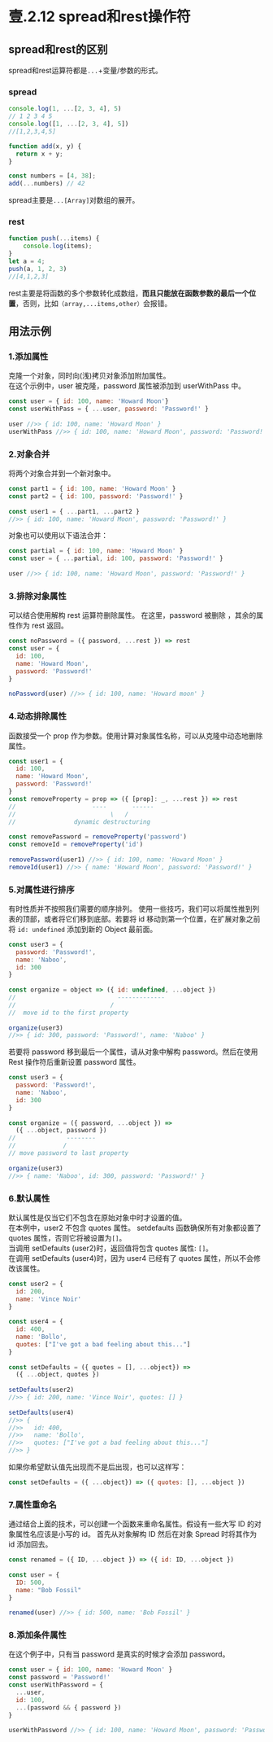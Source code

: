 # 壹.2.12 spread和rest操作符

## spread和rest的区别 

spread和rest运算符都是`...`+变量/参数的形式。

### spread

```javascript
console.log(1, ...[2, 3, 4], 5)
// 1 2 3 4 5
console.log([1, ...[2, 3, 4], 5])
//[1,2,3,4,5]
```

```javascript
function add(x, y) {
  return x + y;
}

const numbers = [4, 38];
add(...numbers) // 42
```

 spread主要是`...[Array]`对数组的展开。

### rest

```javascript
function push(...items) {
    console.log(items);
}
let a = 4;
push(a, 1, 2, 3)
//[4,1,2,3]
```

 rest主要是将函数的多个参数转化成数组，**而且只能放在函数参数的最后一个位置**，否则，比如`（array,...items,other）`会报错。

## 用法示例

### 1.添加属性

克隆一个对象，同时向\(浅\)拷贝对象添加附加属性。  
在这个示例中，user 被克隆，password 属性被添加到 userWithPass 中。

```javascript
const user = { id: 100, name: 'Howard Moon'}
const userWithPass = { ...user, password: 'Password!' }
 
user //>> { id: 100, name: 'Howard Moon' }
userWithPass //>> { id: 100, name: 'Howard Moon', password: 'Password!' }
```

### 2.对象合并

将两个对象合并到一个新对象中。

```javascript
const part1 = { id: 100, name: 'Howard Moon' }
const part2 = { id: 100, password: 'Password!' }
 
const user1 = { ...part1, ...part2 }
//>> { id: 100, name: 'Howard Moon', password: 'Password!' }
```

对象也可以使用以下语法合并：

```javascript
const partial = { id: 100, name: 'Howard Moon' }
const user = { ...partial, id: 100, password: 'Password!' }
 
user //>> { id: 100, name: 'Howard Moon', password: 'Password!' }
```

### 3.排除对象属性

可以结合使用解构 rest 运算符删除属性。 在这里，password 被删除 ，其余的属性作为 rest 返回。

```javascript
const noPassword = ({ password, ...rest }) => rest
const user = {
  id: 100,
  name: 'Howard Moon',
  password: 'Password!'
}
 
noPassword(user) //>> { id: 100, name: 'Howard moon' }
```

### 4.动态排除属性

函数接受一个 prop 作为参数。使用计算对象属性名称，可以从克隆中动态地删除属性。

```javascript
const user1 = {
  id: 100,
  name: 'Howard Moon',
  password: 'Password!'
}
const removeProperty = prop => ({ [prop]: _, ...rest }) => rest
//                     ----       ------
//                          \   /
//                dynamic destructuring
 
const removePassword = removeProperty('password')
const removeId = removeProperty('id')
 
removePassword(user1) //>> { id: 100, name: 'Howard Moon' }
removeId(user1) //>> { name: 'Howard Moon', password: 'Password!' }
```

### 5.对属性进行排序

有时性质并不按照我们需要的顺序排列。 使用一些技巧，我们可以将属性推到列表的顶部，或者将它们移到底部。若要将 id 移动到第一个位置，在扩展对象之前将 `id: undefined` 添加到新的 Object 最前面。

```javascript
const user3 = {
  password: 'Password!',
  name: 'Naboo',
  id: 300
}
 
const organize = object => ({ id: undefined, ...object })
//                            -------------
//                          /
//  move id to the first property
 
organize(user3)
//>> { id: 300, password: 'Password!', name: 'Naboo' }
```

若要将 password 移到最后一个属性，请从对象中解构 password。然后在使用 Rest 操作符后重新设置 password 属性。

```javascript
const user3 = {
  password: 'Password!',
  name: 'Naboo',
  id: 300
}
 
const organize = ({ password, ...object }) =>
  ({ ...object, password })
//              --------
//             /
// move password to last property
 
organize(user3)
//>> { name: 'Naboo', id: 300, password: 'Password!' }
```

### 6.默认属性

默认属性是仅当它们不包含在原始对象中时才设置的值。  
在本例中，user2 不包含 quotes 属性。 setdefaults 函数确保所有对象都设置了 quotes 属性，否则它将被设置为`[]`。  
当调用 setDefaults \(user2\)时，返回值将包含 quotes 属性: `[]`。  
在调用 setDefaults \(user4\)时，因为 user4 已经有了 quotes 属性，所以不会修改该属性。

```javascript
const user2 = {
  id: 200,
  name: 'Vince Noir'
}
 
const user4 = {
  id: 400,
  name: 'Bollo',
  quotes: ["I've got a bad feeling about this..."]
}
 
const setDefaults = ({ quotes = [], ...object}) =>
  ({ ...object, quotes })
 
setDefaults(user2)
//>> { id: 200, name: 'Vince Noir', quotes: [] }
 
setDefaults(user4)
//>> {
//>>   id: 400,
//>>   name: 'Bollo',
//>>   quotes: ["I've got a bad feeling about this..."]
//>> }
```

如果你希望默认值先出现而不是后出现，也可以这样写：

```javascript
const setDefaults = ({ ...object}) => ({ quotes: [], ...object })
```

### 7.属性重命名

通过结合上面的技术，可以创建一个函数来重命名属性。假设有一些大写 ID 的对象属性名应该是小写的 id。 首先从对象解构 ID 然后在对象 Spread 时将其作为 id 添加回去。

```javascript
const renamed = ({ ID, ...object }) => ({ id: ID, ...object })
 
const user = {
  ID: 500,
  name: "Bob Fossil"
}
 
renamed(user) //>> { id: 500, name: 'Bob Fossil' }
```

### 8.添加条件属性

在这个例子中，只有当 password 是真实的时候才会添加 password。

```javascript
const user = { id: 100, name: 'Howard Moon' }
const password = 'Password!'
const userWithPassword = {
  ...user,
  id: 100,
  ...(password && { password })
}
 
userWithPassword //>> { id: 100, name: 'Howard Moon', password: 'Password!' }
```

